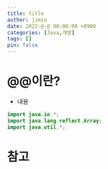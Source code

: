 ```yaml
---
title: title
author: jimin
date: 2022-@-@ 00:00:00 +0900
categories: [Java,개발]
tags: []
pin: false
---
```


# @@이란?

 - 내용


```java
import java.io.*;
import java.lang.reflect.Array;
import java.util.*;
```

# 참고


